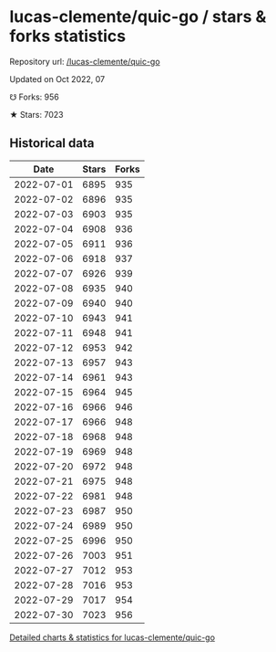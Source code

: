 # lucas-clemente/quic-go / stars & forks statistics

Repository url: [/lucas-clemente/quic-go](https://github.com/lucas-clemente/quic-go)

Updated on Oct 2022, 07

☋ Forks: 956

★ Stars: 7023

## Historical data
| Date | Stars | Forks |
|------|-------|-------|
| 2022-07-01 | 6895 | 935 | 
| 2022-07-02 | 6896 | 935 | 
| 2022-07-03 | 6903 | 935 | 
| 2022-07-04 | 6908 | 936 | 
| 2022-07-05 | 6911 | 936 | 
| 2022-07-06 | 6918 | 937 | 
| 2022-07-07 | 6926 | 939 | 
| 2022-07-08 | 6935 | 940 | 
| 2022-07-09 | 6940 | 940 | 
| 2022-07-10 | 6943 | 941 | 
| 2022-07-11 | 6948 | 941 | 
| 2022-07-12 | 6953 | 942 | 
| 2022-07-13 | 6957 | 943 | 
| 2022-07-14 | 6961 | 943 | 
| 2022-07-15 | 6964 | 945 | 
| 2022-07-16 | 6966 | 946 | 
| 2022-07-17 | 6966 | 948 | 
| 2022-07-18 | 6968 | 948 | 
| 2022-07-19 | 6969 | 948 | 
| 2022-07-20 | 6972 | 948 | 
| 2022-07-21 | 6975 | 948 | 
| 2022-07-22 | 6981 | 948 | 
| 2022-07-23 | 6987 | 950 | 
| 2022-07-24 | 6989 | 950 | 
| 2022-07-25 | 6996 | 950 | 
| 2022-07-26 | 7003 | 951 | 
| 2022-07-27 | 7012 | 953 | 
| 2022-07-28 | 7016 | 953 | 
| 2022-07-29 | 7017 | 954 | 
| 2022-07-30 | 7023 | 956 | 


[Detailed charts & statistics for lucas-clemente/quic-go](https://reviewgithub.com/rep/lucas-clemente/quic-go)
